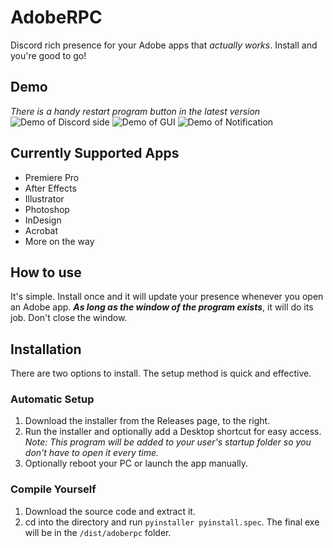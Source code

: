# AdobeRPC
Discord rich presence for your Adobe apps that *actually works*. Install and you're good to go!


## Demo

*There is a handy restart program button in the latest version*
![Demo of Discord side](https://i.imgur.com/1ocs4q9.png)
![Demo of GUI](https://i.imgur.com/7ZeeURv.png)
![Demo of Notification](https://i.imgur.com/qVhm8WY.png)

## Currently Supported Apps
* Premiere Pro
* After Effects
* Illustrator
* Photoshop
* InDesign
* Acrobat
* More on the way

## How to use
It's simple. Install once and it will update your presence whenever you open an Adobe app. **_As long as the window of the program exists_**, it will do its job. Don't close the window.

## Installation
There are two options to install. The setup method is quick and effective.

### Automatic Setup
1. Download the installer from the Releases page, to the right. 
2. Run the installer and optionally add a Desktop shortcut for easy access.
   _Note: This program will be added to your user's startup folder so you don't have to open it every time._
3. Optionally reboot your PC or launch the app manually.

### Compile Yourself
1. Download the source code and extract it.
2. cd into the directory and run ``pyinstaller pyinstall.spec``. The final exe will be in the ``/dist/adoberpc`` folder.


